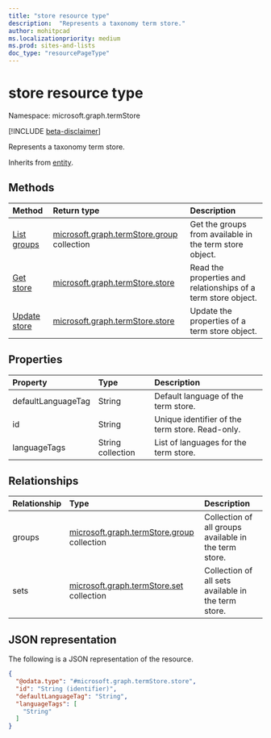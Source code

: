 ```yaml
---
title: "store resource type"
description:  "Represents a taxonomy term store."
author: mohitpcad
ms.localizationpriority: medium
ms.prod: sites-and-lists
doc_type: "resourcePageType"
---
```


# store resource type

Namespace: microsoft.graph.termStore

[!INCLUDE [beta-disclaimer](../../includes/beta-disclaimer.md)]

Represents a taxonomy term store.

Inherits from [entity](../resources/entity.md).

## Methods
|Method|Return type|Description
|:---|:---|:---
|[List groups](../api/termstore-list-groups.md)|[microsoft.graph.termStore.group](../resources/termstore-group.md) collection| Get the groups from available in the term store object.|
|[Get store](../api/termstore-store-get.md) | [microsoft.graph.termStore.store](../resources/termstore-store.md) | Read the properties and relationships of a term store object.
|[Update store](../api/termstore-store-update.md) | [microsoft.graph.termStore.store](../resources/termstore-store.md) | Update the properties of a term store object.|

## Properties
|Property|Type|Description
|:---|:---|:---
|defaultLanguageTag | String | Default language of the term store.
|id|String | Unique identifier of the term store. Read-only.
|languageTags | String collection | List of languages for the term store.

## Relationships
|Relationship|Type|Description
|:---|:---|:---
|groups |[microsoft.graph.termStore.group](../resources/termstore-group.md) collection | Collection of all groups available in the term store.
|sets | [microsoft.graph.termStore.set](../resources/termstore-set.md) collection | Collection of all sets available in the term store.


## JSON representation
The following is a JSON representation of the resource.
<!-- {
  "blockType": "resource",
  "keyProperty": "id",
  "@odata.type": "microsoft.graph.termStore.store",
  "baseType": "microsoft.graph.entity",
  "openType": false
}
-->
``` json
{
  "@odata.type": "#microsoft.graph.termStore.store",
  "id": "String (identifier)",
  "defaultLanguageTag": "String",
  "languageTags": [
    "String"
  ]  
}
```

<!--
{
  "type": "#page.annotation",
  "description": "TermStore is the top-level entity used for managing taxonomy for a client",
  "keywords": "termStore,facet,resource",
  "section": "documentation",
  "tocPath": "TermStore",
  "tocBookmarks": {
    "Resources/termStore.store": "#"
  },
  "suppressions": []
}
-->



